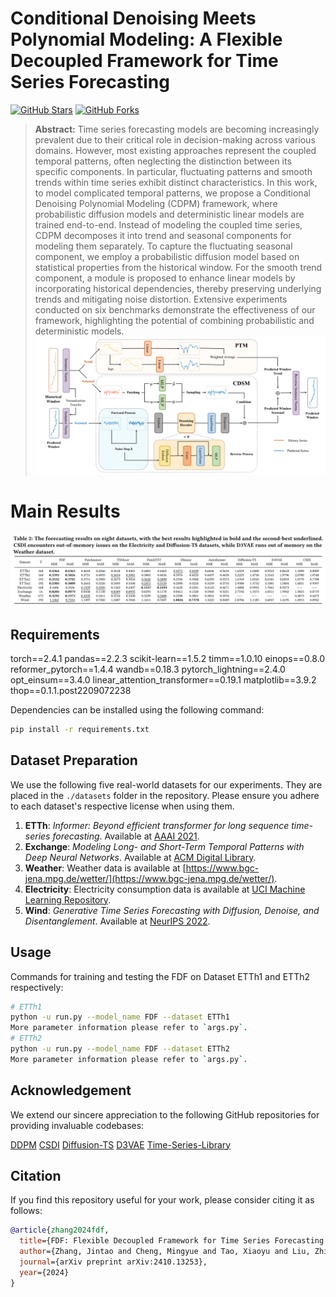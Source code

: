 # Conditional Denoising Meets Polynomial Modeling: A Flexible Decoupled Framework for Time Series Forecasting

[![GitHub Stars](https://img.shields.io/github/stars/zjt-gpu/FDF.svg)](https://github.com/zjt-gpu/FDF/stargazers)
[![GitHub Forks](https://img.shields.io/github/forks/zjt-gpu/FDF.svg)](https://github.com/zjt-gpu/FDF/network/members)

> **Abstract:** Time series forecasting models are becoming increasingly prevalent due to their critical role in decision-making across various domains. However, most existing approaches represent the coupled temporal patterns, often neglecting the distinction between its specific components. In particular, fluctuating patterns and smooth trends within time series exhibit distinct characteristics. In this work, to model complicated temporal patterns, we propose a Conditional Denoising Polynomial Modeling (CDPM) framework, where probabilistic diffusion models and deterministic linear models are trained end-to-end. Instead of modeling the coupled time series, CDPM decomposes it into trend and seasonal components for modeling them separately. To capture the fluctuating seasonal component, we employ a probabilistic diffusion model based on statistical properties from the historical window. For the smooth trend component, a module is proposed to enhance linear models by incorporating historical dependencies, thereby preserving underlying trends and mitigating noise distortion. Extensive experiments conducted on six benchmarks demonstrate the effectiveness of our framework, highlighting the potential of combining probabilistic and deterministic models.
![](picture/model.png)

# Main Results
![](picture/results.png)

## Requirements
torch==2.4.1
pandas==2.2.3
scikit-learn==1.5.2
timm==1.0.10
einops==0.8.0
reformer_pytorch==1.4.4
wandb==0.18.3
pytorch_lightning==2.4.0
opt_einsum==3.4.0
linear_attention_transformer==0.19.1
matplotlib==3.9.2
thop==0.1.1.post2209072238

Dependencies can be installed using the following command:
```bash
pip install -r requirements.txt
```

## Dataset Preparation

We use the following five real-world datasets for our experiments. They are placed in the `./datasets` folder in the repository. Please ensure you adhere to each dataset's respective license when using them.

1. **ETTh**: *Informer: Beyond efficient transformer for long sequence time-series forecasting*. Available at [AAAI 2021](https://ojs.aaai.org/index.php/AAAI/article/view/17325).
2. **Exchange**: *Modeling Long- and Short-Term Temporal Patterns with Deep Neural Networks*. Available at [ACM Digital Library](https://dl.acm.org/doi/abs/10.1145/3209978.3210006).
3. **Weather**: Weather data is available at [https://www.bgc-jena.mpg.de/wetter/](https://www.bgc-jena.mpg.de/wetter/).
4. **Electricity**: Electricity consumption data is available at [UCI Machine Learning Repository](https://archive.ics.uci.edu/ml/datasets/ElectricityLoadDiagrams20112014/).
5. **Wind**: *Generative Time Series Forecasting with Diffusion, Denoise, and Disentanglement*. Available at [NeurIPS 2022](https://proceedings.neurips.cc/paper_files/paper/2022/hash/91a85f3fb8f570e6be52b333b5ab017a-Abstract-Conference.html).



## Usage

Commands for training and testing the FDF on Dataset ETTh1 and ETTh2 respectively:
```bash
# ETTh1
python -u run.py --model_name FDF --dataset ETTh1
More parameter information please refer to `args.py`.
# ETTh2
python -u run.py --model_name FDF --dataset ETTh2
More parameter information please refer to `args.py`.
```

## Acknowledgement

We extend our sincere appreciation to the following GitHub repositories for providing invaluable codebases:

[DDPM](https://github.com/lucidrains/denoising-diffusion-pytorch)
[CSDI](https://github.com/ermongroup/CSDI)
[Diffusion-TS](https://github.com/Y-debug-sys/Diffusion-TS)
[D3VAE](https://github.com/PaddlePaddle/PaddleSpatial/tree/main/research/D3VAE)
[Time-Series-Library](https://github.com/thuml/Time-Series-Library)

## Citation
If you find this repository useful for your work, please consider citing it as follows:

```bibtex
@article{zhang2024fdf,
  title={FDF: Flexible Decoupled Framework for Time Series Forecasting with Conditional Denoising and Polynomial Modeling},
  author={Zhang, Jintao and Cheng, Mingyue and Tao, Xiaoyu and Liu, Zhiding and Wang, Daoyu},
  journal={arXiv preprint arXiv:2410.13253},
  year={2024}
}
```
